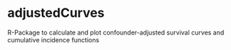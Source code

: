 # adjustedCurves
R-Package to calculate and plot confounder-adjusted survival curves and cumulative incidence functions
